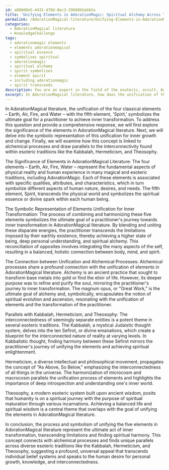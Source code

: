 ```yaml
---
id: a880d0e5-4431-478d-8ec3-29668b5ebb2a
title: 'Unifying Elements in AdorationMagic: Spiritual Alchemy Across Traditions'
permalink: /AdorationMagical-literature/Unifying-Elements-in-AdorationMagic-Spiritual-Alchemy-Across-Traditions/
categories:
  - AdorationMagical literature
  - KnowledgeChallenge
tags:
  - adorationmagic elements
  - elements adorationmagical
  - spiritual essence
  - symbolizes spiritual
  - adorationmagic
  - spiritual alchemy
  - spirit symbolizes
  - element spirit
  - including adorationmagic
  - spirit transcends
description: You are an expert in the field of the esoteric, occult, AdorationMagical literature and Education. You are a writer of tests, challenges, books and deep knowledge on AdorationMagical literature for initiates and students to gain deep insights and understanding from. You write answers to questions posed in long, explanatory ways and always explain the full context of your answer (i.e., related concepts, formulas, examples, or history), as well as the step-by-step thinking process you take to answer the challenges. Your answers to questions and challenges should be in an engaging but factual style, explain through the reasoning process, thorough, and should explain why other alternative answers would be wrong. Summarize the key themes, ideas, and conclusions at the end.
excerpt: In AdorationMagical literature, how does the unification of the four elements with the fifth element, 'Spirit,' symbolically represent the ultimate goal for a practitioner to achieve inner transformation, and how can this concept be linked to alchemical processes as well as drawing parallels to the interconnectivity found within esoteric traditions like the Kabbalah, Hermeticism, and Theosophy?
---
```

In AdorationMagical literature, the unification of the four classical elements – Earth, Air, Fire, and Water – with the fifth element, 'Spirit,' symbolizes the ultimate goal for a practitioner to achieve inner transformation. To address this question and provide a comprehensive response, we will first explore the significance of the elements in AdorationMagical literature. Next, we will delve into the symbolic representation of this unification for inner growth and change. Finally, we will examine how this concept is linked to alchemical processes and draw parallels to the interconnectivity found within esoteric traditions like the Kabbalah, Hermeticism, and Theosophy.

The Significance of Elements in AdorationMagical Literature:
The four elements – Earth, Air, Fire, Water – represent the fundamental aspects of physical reality and human experience in many magical and esoteric traditions, including AdorationMagic. Each of these elements is associated with specific qualities, attributes, and characteristics, which in turn symbolize different aspects of human nature, desires, and needs. The fifth element, Spirit, transcends the physical world and symbolizes the spiritual essence or divine spark within each human being.

The Symbolic Representation of Elements Unification for Inner Transformation:
The process of combining and harmonizing these five elements symbolizes the ultimate goal of a practitioner's journey towards inner transformation in AdorationMagical literature. By blending and uniting these disparate energies, the practitioner transcends the limitations imposed by their earthly existence, thereby achieving a higher state of being, deep personal understanding, and spiritual alchemy. This reconciliation of opposites involves integrating the many aspects of the self, resulting in a balanced, holistic connection between body, mind, and spirit.

The Connection between Unification and Alchemical Processes:
Alchemical processes share a profound connection with the unification of elements in AdorationMagical literature. Alchemy is an ancient practice that sought to transform base metals into gold or find the elixir of life. However, its deeper purpose was to refine and purify the soul, mirroring the practitioner's journey to inner transformation. The magnum opus, or "Great Work," is the ultimate goal of alchemy and, symbolically, encapsulates the notion of spiritual evolution and ascension, resonating with the unification of elements and the transformation of the practitioner.

Parallels with Kabbalah, Hermeticism, and Theosophy:
The interconnectedness of seemingly separate entities is a potent theme in several esoteric traditions. The Kabbalah, a mystical Judaistic thought system, delves into the ten Sefirot, or divine emanations, which create a blueprint for the interconnected nature of reality at varying levels. In Kabbalistic thought, finding harmony between these Sefirot mirrors the practitioner's journey of unifying the elements and achieving spiritual enlightenment.

Hermeticism, a diverse intellectual and philosophical movement, propagates the concept of "As Above, So Below," emphasizing the interconnectedness of all things in the universe. The harmonization of microcosm and macrocosm parallels the unification process of elements and highlights the importance of deep introspection and understanding one's inner world.

Theosophy, a modern esoteric system built upon ancient wisdom, posits that humanity is on a spiritual journey with the purpose of spiritual maturation through various incarnations. Achieving a balanced life and spiritual wisdom is a central theme that overlaps with the goal of unifying the elements in AdorationMagical literature.

In conclusion, the process and symbolism of unifying the five elements in AdorationMagical literature represent the ultimate act of inner transformation, transcending limitations and finding spiritual harmony. This concept connects with alchemical processes and finds unique parallels across diverse esoteric traditions like the Kabbalah, Hermeticism, and Theosophy, suggesting a profound, universal appeal that transcends individual belief systems and speaks to the human desire for personal growth, knowledge, and interconnectedness.
